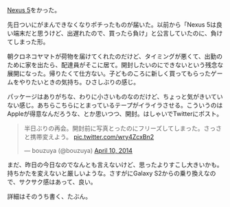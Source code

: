 [Nexus 5](http://www.google.co.jp/nexus/5/)をかった。

先日ついにがまんできなくなりポチったものが届いた。以前から「Nexus 5は良い端末だと思うけど、出遅れたので、買ったら負け」と公言していたのに、負けてしまった形。

朝クロネコヤマトが荷物を届けてくれたのだけど、タイミングが悪くて、出勤のために家を出たら、配達員がそこに居て。開封したいのにできないという残念な展開になった。帰りたくて仕方ない。子どものころに新しく買ってもらったゲームをやりたいときの気持ち。ひさしぶりの感じ。

パッケージはありがちな、わりに小さいものなのだけど、ちょっと気がきいていない感じ。あちらこちらにとまっているテープがイライラさせる。こういうのはAppleが得意なんだろうな、とか思いつつ、開封。はしゃいでTwitterにポスト。

<blockquote class="twitter-tweet" lang="en"><p>半日ぶりの再会。開封前に写真とったのにフリーズしてしまった。さっさと携帯変えよう。 <a href="http://t.co/wry4ZcxBn2">pic.twitter.com/wry4ZcxBn2</a></p>&mdash; bouzuya (@bouzuya) <a href="https://twitter.com/bouzuya/statuses/454216447569313792">April 10, 2014</a></blockquote>
<script async src="//platform.twitter.com/widgets.js" charset="utf-8"></script>

まだ、昨日の今日なのでなんとも言えないけど、思ったよりすこし大きいかも。持ちかたを変えないと厳しいような。さすがにGalaxy S2からの乗り換えなので、サクサク感はあって、良い。

詳細はそのうち書く、たぶん。
